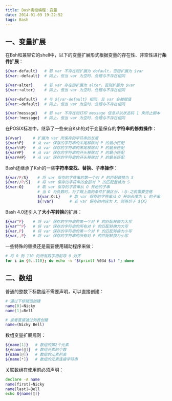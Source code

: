 ```yaml
---
title: Bash高级编程：变量
date: 2014-01-09 19:22:52
tags: Bash
---
```


一、变量扩展
------------

在Bsh和兼容它的shell中，以下的变量扩展形式根据变量的存在性、非空性进行**条件扩展**：

```bash
${var-default}   # 若 var 不存在则扩展为 default，否则扩展为 $var
${var:-default}  # 同上，但当 var 为空时，处理与不存在相同

${var+alter}     # 若 var 存在则扩展为 alter，否则扩展为 $var
${var:+alter}    # 同上，但当 var 为空时，处理与不存在相同

${var=default}   # 与 ${var-default} 相同，且 var 会被赋值
${var:=default}  # 同上，但当 var 为空时，处理与不存在相同

${var?message}   # 若 var 不存在则打印 message 信息并以状态码 1 来终止脚本
${var:?message}  # 同上，但当 var 为空时，处理与不存在相同
```

<!-- more -->

在POSIX标准中，继承了一些来自Ksh的对于变量保存的**字符串的修剪操作**：

```bash
${#var}     # 扩展为 var 所保存的字符串的长度
${var%P}    # 从 var 保存的字符串的末尾移除对 P 的最小匹配
${var%%P}   # 从 var 保存的字符串的末尾移除对 P 的最长匹配
${var#P}    # 从 var 保存的字符串的开头移除对 P 的最小匹配
${var##P}   # 从 var 保存的字符串的开头移除对 P 的最长匹配
```

Bash还继承了Ksh的一些**字符串查找、替换、子串操作**：

```bash
${var/P/S}    # 将 var 保存的字符串的第一个对 P 的匹配替换为 S
${var//P/S}   # 将 var 保存的字符串的全部对 P 的匹配替换为 S
${var:O}      # 取 var 保存的字符串从 O 开始的子串
              # 当 O 为负数时，为了跟上面的条件扩展区分，:与-之前需要空格
              ${var:O:L}    # 取 var 保存的字符串从 O 开始长度为 L 的子串
              ${!var}       # 若 var 保存的内容为 X，则等价于 ${X}
```

Bash 4.0还引入了**大小写转换**的扩展：

```bash
${var^P}    # 将 var 保存的字符串的第一个对 P 的匹配转换为大写
${var^^P}   # 将 var 保存的字符串的所有对 P 的匹配转换为大写
${var,P}    # 将 var 保存的字符串的第一个对 P 的匹配转换为小写
${var,,P}   # 将 var 保存的字符串的所有对 P 的匹配转换为小写
```

一些特殊的替换还是需要使用辅助程序来做：

```bash
# 将 0 到 110 的所有数字用前导 0 对齐
for i in {0..110}; do echo -n "$(printf %03d $i) "; done
```

二、数组
--------

普通的整数下标数组不需要声明，可以直接创建：

```bash
# 通过下标赋值创建
name[0]=Nicky
name[1]=Bell

# 或者直接通过列表创建
name=(Nicky Bell)
```

数组变量扩展规则：

```bash
${name[1]}   # 数组的第2个元素
${#name[@]}  # 数组元素的个数
${name[@]}   # 数组的元素列表
${name[*]}   # 数组的元素连接字符串
```

关联数组在使用前必须声明：

```bash
declare -A name
name[first]=Nicky
name[last]=Bell
echo ${name[@]}
```
